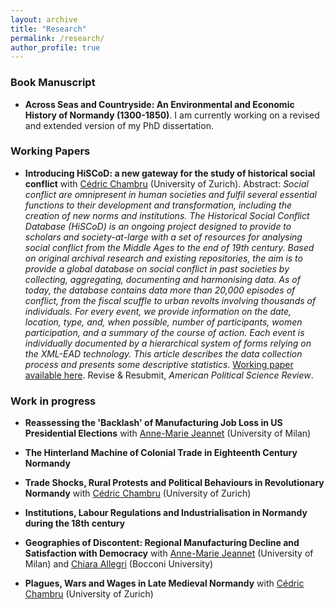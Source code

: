 ```yaml
---
layout: archive
title: "Research"
permalink: /research/
author_profile: true
---
```

### Book Manuscript
- **Across Seas and Countryside: An Environmental and Economic History of Normandy (1300-1850)**. I am currently working on a revised and extended version of my PhD dissertation.

### Working Papers

- **Introducing HiSCoD: a new gateway for the study of historical social conflict** with [Cédric Chambru](https://cedricchambru.github.io/) (University of Zurich). 
Abstract: _Social conflict are omnipresent in human societies and fulfil several essential functions to their development and transformation, including the creation of new norms and institutions. The Historical Social Conflict Database (HiSCoD) is an ongoing project designed to provide to scholars and society-at-large with a set of resources for analysing social conflict from the Middle Ages to the end of 19th century. Based on original archival research and existing repositories, the aim is to provide a global database on social conflict in past societies by collecting, aggregating, documenting and harmonising data. As of today, the database contains data more than 20,000 episodes of conflict, from the fiscal scuffle to urban revolts involving thousands of individuals. For every event, we provide information on the date, location, type, and, when possible, number of participants, women participation, and a summary of the course of action. Each event is individually documented by a hierarchical system of forms relying on the XML-EAD technology. This article describes the data collection process and presents some descriptive statistics._ [Working paper available here](https://doi.org/10.5167/uzh-217109). Revise & Resubmit, _American Political Science Review_.

### Work in progress
- **Reassessing the 'Backlash' of Manufacturing Job Loss in US Presidential Elections** with [Anne-Marie Jeannet](https://sites.google.com/site/amjeannet/home) (University of Milan)
- **The Hinterland Machine of Colonial Trade in Eighteenth Century Normandy** 

- **Trade Shocks, Rural Protests and Political Behaviours in Revolutionary Normandy** with [Cédric Chambru](https://cedricchambru.github.io/) (University of Zurich)

- **Institutions, Labour Regulations and Industrialisation in Normandy during the 18th century**

- **Geographies of Discontent: Regional Manufacturing Decline and Satisfaction with Democracy** with [Anne-Marie Jeannet](https://sites.google.com/site/amjeannet/home) (University of Milan) and [Chiara Allegri](https://sites.google.com/view/allegrichiara/home) (Bocconi University)

- **Plagues, Wars and Wages in Late Medieval Normandy** with [Cédric Chambru](https://cedricchambru.github.io/) (University of Zurich)









